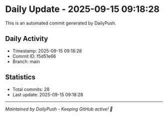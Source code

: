 # Daily Update - 2025-09-15 09:18:28

This is an automated commit generated by DailyPush.

## Daily Activity
- Timestamp: 2025-09-15 09:18:28
- Commit ID: f5d51e66
- Branch: main

## Statistics
- Total commits: 28
- Last update: 2025-09-15 09:18:28

---
*Maintained by DailyPush - Keeping GitHub active! 🚀*
